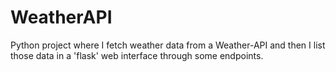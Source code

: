 # WeatherAPI
Python project where I fetch weather data from a Weather-API and then I list those data in a 'flask' web interface through some endpoints.
